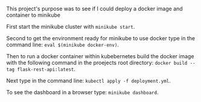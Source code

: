 This project's purpose was to see if I could deploy a docker image and container to minikube


First start the minikube cluster with `minikube start`.

Second to get the environment ready for minikube to use docker type in the command line:
`eval $(minikube docker-env)`.

Then to run a docker container within kubebernetes build the docker image with the following command in the proejects root directory:
`docker build --tag flask-rest-api:latest`.

Next type in the command line:
`kubectl apply -f deployment.yml`.

To see the dashboard in a browser type:
`minikube dashboard`.
